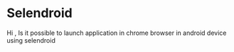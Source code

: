 Selendroid
==========

Hi , Is it possible to launch application in chrome browser in android device using selendroid

